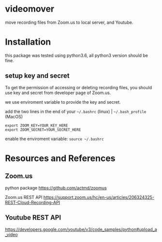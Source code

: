 # videomover
move recording files from Zoom.us to local server, and Youtube.

# Installation
this package was tested using python3.6, all python3 version should be fine.

## setup key and secret
To get the permission of accessing or deleting recording files, you should use key and secret from developer page of Zoom.us.

we use enviroment variable to provide the key and secret.

add the two lines in the end of your `~/.bashrc` (linux) | `~/.bash_profile` (MacOS)
```
export ZOOM_KEY=YOUR_KEY_HERE
export ZOOM_SECRET=YOUR_SECRET_HERE
```
enable the enviroment variable: `source ~/.bashrc`

# Resources and References
## Zoom.us

python package 
https://github.com/actmd/zoomus

Zoom.us REST API
https://support.zoom.us/hc/en-us/articles/206324325-REST-Cloud-Recording-API

## Youtube REST API

https://developers.google.com/youtube/v3/code_samples/python#upload_a_video

